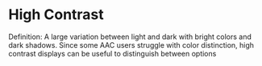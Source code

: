 # High Contrast

Definition: A large variation between light and dark with bright colors and dark shadows. Since some AAC users struggle with color distinction, high contrast displays can be useful to distinguish between options